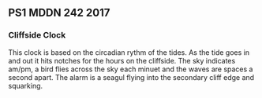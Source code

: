 ## PS1 MDDN 242 2017

### Cliffside Clock

This clock is based on the circadian rythm of the tides. As the tide goes in and out it hits notches for the hours on the cliffside. The sky indicates am/pm, a bird flies across the sky each minuet and the waves are spaces a second apart. The alarm is a seagul flying into the secondary cliff edge and squarking. 